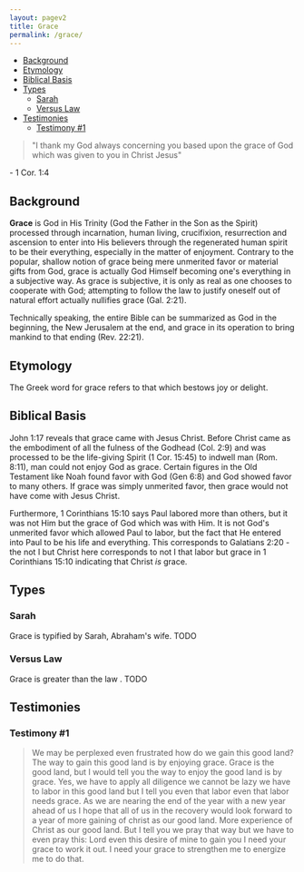 ```yaml
---
layout: pagev2
title: Grace
permalink: /grace/
---
```

- [Background](#background)
- [Etymology](#etymology)
- [Biblical Basis](#biblical-basis)
- [Types](#types)
  - [Sarah](#sarah)
  - [Versus Law](#versus-law)
- [Testimonies](#testimonies)
  - [Testimony #1](#testimony-1)

>"I thank my God always concerning you based upon the grace of God which was given to you in Christ Jesus"

\- 1 Cor. 1:4

## Background

**Grace** is God in His Trinity (God the Father in the Son as the Spirit) processed through incarnation, human living, crucifixion, resurrection and ascension to enter into His believers through the regenerated human spirit to be their everything, especially in the matter of enjoyment. Contrary to the popular, shallow notion of grace being mere unmerited favor or material gifts from God, grace is actually God Himself becoming one's everything in a subjective way. As grace is subjective, it is only as real as one chooses to cooperate with God; attempting to follow the law to justify oneself out of natural effort actually nullifies grace (Gal. 2:21).

Technically speaking, the entire Bible can be summarized as God in the beginning, the New Jerusalem at the end, and grace in its operation to bring mankind to that ending (Rev. 22:21).

## Etymology

The Greek word for grace refers to that which bestows joy or delight.

## Biblical Basis

John 1:17 reveals that grace came with Jesus Christ. Before Christ came as the embodiment of all the fulness of the Godhead (Col. 2:9) and was processed to be the life-giving Spirit (1 Cor. 15:45) to indwell man (Rom. 8:11), man could not enjoy God as grace. Certain figures in the Old Testament like Noah found favor with God (Gen 6:8) and God showed favor to many others. If grace was simply unmerited favor, then grace would not have come with Jesus Christ.

Furthermore, 1 Corinthians 15:10 says Paul labored more than others, but it was not Him but the grace of God which was with Him. It is not God's unmerited favor which allowed Paul to labor, but the fact that He entered into Paul to be his life and everything. This corresponds to Galatians 2:20 - the not I but Christ here corresponds to not I that labor but grace in 1 Corinthians 15:10 indicating that Christ *is* grace.
  
## Types

### Sarah

Grace is typified by Sarah, Abraham's wife. TODO

### Versus Law

Grace is greater than the law . TODO

## Testimonies

### Testimony #1

> We may be perplexed even frustrated how do we gain this good land? The way to gain this good land is by enjoying grace. Grace is the good land, but I would tell you the way to enjoy the good land is by grace. Yes, we have to apply all diligence we cannot be lazy we have to labor in this good land but I tell you even that labor even that labor needs grace. As we are nearing the end of the year with a new year ahead of us I hope that all of us in the recovery would look forward to a year of more gaining of christ as our good land. More experience of Christ as our good land. But I tell you we pray that way but we have to even pray this: Lord even this desire of mine to gain you I need your grace to work it out. I need your grace to strengthen me to energize me to do that.